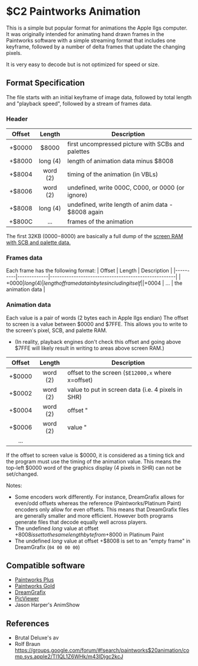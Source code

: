# $C2 Paintworks Animation
This is a simple but popular format for animations the Apple IIgs computer.  It was originally intended for animating hand drawn frames in the Paintworks software with a simple streaming format that includes one keyframe, followed by a number of delta frames that update the changing pixels.

It is very easy to decode but is not optimized for speed or size.

## Format Specification
The file starts with an initial keyframe of image data, followed by total length and "playback speed", followed by a stream of frames data.
### Header
|  Offset  |	Length	   | Description                                         |
|:--------:|:-----------:|-----------------------------------------------------|
|  +$0000  |  	$8000	   | first uncompressed picture with SCBs and palettes   |
|  +$8000  |  	long (4) | length of animation data minus $8008                |
|  +$8004  |  	word (2) | timing of the animation (in VBLs)                   |
|  +$8006  |    word (2) | undefined, write 000C, C000, or 0000 (or ignore)    |  
|  +$8008  |    long (4) | undefined, write length of anim data - $8008 again  |                
|  +$800C  |  	...      | frames of the animation                             |

The first 32KB ($0000-$8000) are basically a full dump of the [screen RAM with SCB and palette data.](https://github.com/digarok/gslib/blob/master/documentation/GS%20Video%20Layout.pdf)

### Frames data
Each frame has the following format:
|  Offset  |	Length	   | Description                                         |
|----------|-------------|-----------------------------------------------------|
|  +$0000  |  	long (4) | length of frame data in bytes including itself      |
|  +$0004  |    ...      | the animation data                                  |

### Animation data
Each value is a pair of words (2 bytes each in Apple IIgs endian)
The offset to screen is a value between $0000 and $7FFE.  This allows you to write to the screen's pixel, SCB, and palette RAM. 
- (In reality, playback engines don't check this offset and going above $7FFE will likely result in writing to areas above screen RAM.)

|  Offset  |	Length	 | Description                                         |
|:--------:|:-----------:|-----------------------------------------------------|
|  +$0000  |  	word (2) | offset to the screen (`$E12000,x` where x=offset)   |
|  +$0002  |    word (2) | value to put in screen data (i.e. 4 pixels in SHR)  |
|  +$0004  |  	word (2) | offset   "                                          |
|  +$0006  |    word (2) | value    "                                          |
|    ...   |             |                                                     |

If the offset to screen value is $0000, it is considered as a timing tick and the program must use the timing of the animation value.  This means the top-left $0000 word of the graphics display (4 pixels in SHR) can not be set/changed. 

Notes:
- Some encoders work differently.  For instance, DreamGrafix allows for even/odd offsets whereas the reference (Paintworks/Platinum Paint) encoders only allow for even offsets.  This means that DreamGrafix files are generally smaller and more efficient.  However both programs generate files that decode equally well across players. 
- The undefined _long_ value at offset +$8008 is set to the same length byte from +$8000 in Platinum Paint
- The undefined _long_ value at offset +$8008 is set to an "empty frame" in DreamGrafix (`04 00 00 00`)



## Compatible software
- [Paintworks Plus](http://www.whatisthe2gs.apple2.org.za/paintworks-plus)
- [Paintworks Gold](http://www.whatisthe2gs.apple2.org.za/paintworks-gold)
- [DreamGrafix](http://www.whatisthe2gs.apple2.org.za/dream-grafix)
- [PicViewer](http://www.brutaldeluxe.fr/products/apple2gs/picviewer.html)
- Jason Harper's AnimShow

## References
- Brutal Deluxe's av
- Rolf Braun https://groups.google.com/forum/#!search/paintworks$20animation/comp.sys.apple2/Tl1QL1Z6WHk/m43IDjgc2kcJ

